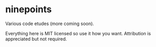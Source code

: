 # ninepoints

Various code etudes (more coming soon).

Everything here is MIT licensed so use it how you want. Attribution is appreciated but not required.
